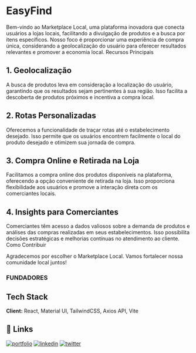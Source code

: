 # EasyFind 


Bem-vindo ao Marketplace Local, uma plataforma inovadora que conecta usuários a lojas locais, facilitando a divulgação de produtos e a busca por itens específicos. Nosso foco é proporcionar uma experiência de compra única, considerando a geolocalização do usuário para oferecer resultados relevantes e promover a economia local. 
Recursos Principais
## 1. Geolocalização

A busca de produtos leva em consideração a localização do usuário, garantindo que os resultados sejam pertinentes à sua região. Isso facilita a descoberta de produtos próximos e incentiva a compra local.
## 2. Rotas Personalizadas

Oferecemos a funcionalidade de traçar rotas até o estabelecimento desejado. Isso permite que os usuários encontrem facilmente o local do produto desejado e otimizem sua jornada de compra.
## 3. Compra Online e Retirada na Loja

Facilitamos a compra online dos produtos disponíveis na plataforma, oferecendo a opção conveniente de retirada na loja. Isso proporciona flexibilidade aos usuários e promove a interação direta com os comerciantes locais.
## 4. Insights para Comerciantes

Comerciantes têm acesso a dados valiosos sobre a demanda de produtos e análises das compras realizadas em seus estabelecimentos. Isso possibilita decisões estratégicas e melhorias contínuas no atendimento ao cliente.
Como Contribuir


Agradecemos por escolher o Marketplace Local. Vamos fortalecer nossa comunidade local juntos!


### FUNDADORES

## Tech Stack

**Client:** React, Material UI, TailwindCSS, Axios API, Vite

## 🔗 Links
[![portfolio](https://img.shields.io/badge/my_portfolio-000?style=for-the-badge&logo=ko-fi&logoColor=white)](https://katherineoelsner.com/)
[![linkedin](https://img.shields.io/badge/linkedin-0A66C2?style=for-the-badge&logo=linkedin&logoColor=white)](https://www.linkedin.com/)
[![twitter](https://img.shields.io/badge/twitter-1DA1F2?style=for-the-badge&logo=twitter&logoColor=white)](https://twitter.com/)

